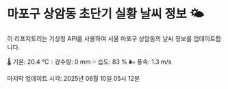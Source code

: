 
# 마포구 상암동 초단기 실황 날씨 정보 🌤️

이 리포지토리는 기상청 API를 사용하여 서울 마포구 상암동의 날씨 정보를 업데이트합니다. 

🌡️ 기온: 20.4 ℃
💧 강수량: 0 mm
💦 습도: 83 %
🌬️ 풍속: 1.3 m/s

마지막 업데이트 시각: 2025년 06월 10일 05시 12분    
